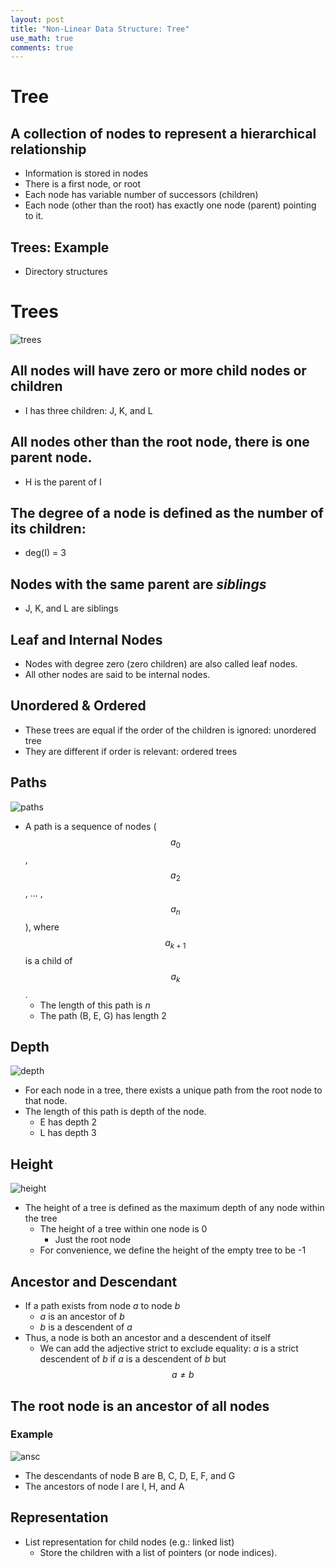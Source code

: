 ```yaml
---
layout: post
title: "Non-Linear Data Structure: Tree"
use_math: true
comments: true
---
```

# Tree
## A collection of nodes to represent a hierarchical relationship
- Information is stored in nodes
- There is a first node, or root
- Each node has variable number of successors (children)
- Each node (other than the root) has exactly one node (parent) pointing to it.
## Trees: Example
- Directory structures
# Trees
![trees](/tree.png)
## All nodes will have zero or more child nodes or children
- I has three children: J, K, and L
## All nodes other than the root node, there is one parent node.
- H is the parent of I
## The degree of a node is defined as the number of its children:
- deg(I) = 3
## Nodes with the same parent are _siblings_
- J, K, and L are siblings
## Leaf and Internal Nodes
- Nodes with degree zero (zero children) are also called leaf nodes.
- All other nodes are said to be internal nodes.
## Unordered & Ordered
- These trees are equal if the order of the children is ignored: unordered tree
- They are different if order is relevant: ordered trees
## Paths
![paths](/path.png)
- A path is a sequence of nodes ($$a_{0}$$, $$a_{2}$$, ... , $$a_{n}$$), where $$a_{k+1}$$ is a child of $$a_{k}$$.
  - The length of this path is _n_
  - The path (B, E, G) has length 2
## Depth
![depth](/depth.png)
- For each node in a tree, there exists a unique path from the root node to that node.
- The length of this path is depth of the node. 
  - E has depth 2
  - L has depth 3
## Height
![height](/height.png)
- The height of a tree is defined as the maximum depth of any node within the tree
  - The height of a tree within one node is 0
    - Just the root node
  - For convenience, we define the height of the empty tree to be -1
## Ancestor and Descendant
- If a path exists from node _a_ to node _b_
  - _a_ is an ancestor of _b_
  - _b_ is a descendent of _a_
- Thus, a node is both an ancestor and a descendent of itself
  - We can add the adjective strict to exclude equality: _a_ is a strict descendent of _b_ if _a_ is a descendent of _b_ but $$a \neq b$$
## The root node is an ancestor of all nodes
### Example
![ansc](/ancestors.png)

- The descendants of node B are B, C, D, E, F, and G
- The ancestors of node I are I, H, and A
## Representation
- List representation for child nodes (e.g.: linked list)
  - Store the children with a list of pointers (or node indices). 
  

